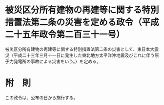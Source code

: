 # 被災区分所有建物の再建等に関する特別措置法第二条の災害を定める政令（平成二十五年政令第二百三十一号）
被災区分所有建物の再建等に関する特別措置法第二条の災害として、東日本大震災（平成二十三年三月十一日に発生した東北地方太平洋沖地震及びこれに伴う原子力発電所の事故による災害をいう。）を定める。
# 附　則
この政令は、公布の日から施行する。
